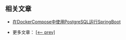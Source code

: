 ## 相关文章

+ [在DockerCompose中使用PostgreSQL运行SpringBoot](http://tu-yucheng.github.io/springboot/2023/05/11/spring-boot-postgresql-docker.html)

- 更多文章： [[<-- prev]](../spring-boot-docker/README.md)